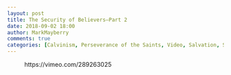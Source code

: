 ```yaml
---
layout: post
title: The Security of Believers—Part 2
date: 2018-09-02 18:00
author: MarkMayberry
comments: true
categories: [Calvinism, Perseverance of the Saints, Video, Salvation, Security, Sermon]
---
```

<!-- wp:core-embed/vimeo {"url":"https://vimeo.com/289263025","type":"video","providerNameSlug":"vimeo"} -->
<figure class="wp-block-embed-vimeo wp-block-embed is-type-video is-provider-vimeo">
https://vimeo.com/289263025
</figure>
<!-- /wp:core-embed/vimeo -->
